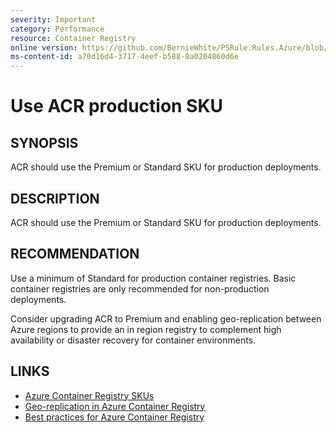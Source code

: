 ```yaml
---
severity: Important
category: Performance
resource: Container Registry
online version: https://github.com/BernieWhite/PSRule.Rules.Azure/blob/master/docs/rules/en/Azure.ACR.MinSku.md
ms-content-id: a70d16d4-3717-4eef-b588-8a0204860d6e
---
```


# Use ACR production SKU

## SYNOPSIS

ACR should use the Premium or Standard SKU for production deployments.

## DESCRIPTION

ACR should use the Premium or Standard SKU for production deployments.

## RECOMMENDATION

Use a minimum of Standard for production container registries.
Basic container registries are only recommended for non-production deployments.

Consider upgrading ACR to Premium and enabling geo-replication between Azure regions to provide an in region registry to complement high availability or disaster recovery for container environments.

## LINKS

- [Azure Container Registry SKUs](https://docs.microsoft.com/en-us/azure/container-registry/container-registry-skus)
- [Geo-replication in Azure Container Registry](https://docs.microsoft.com/en-us/azure/container-registry/container-registry-geo-replication)
- [Best practices for Azure Container Registry](https://docs.microsoft.com/en-us/azure/container-registry/container-registry-best-practices#geo-replicate-multi-region-deployments)
